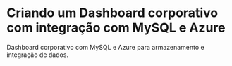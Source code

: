# Criando um Dashboard corporativo com integração com MySQL e Azure
Dashboard corporativo com MySQL e Azure para armazenamento e integração de dados.
